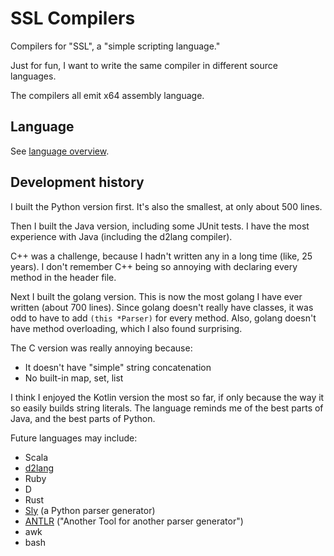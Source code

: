 # SSL Compilers

Compilers for "SSL", a "simple scripting language."

Just for fun, I want to write the same compiler in different source languages.

The compilers all emit x64 assembly language.

## Language

See [language overview](docs/LANGUAGE.md).

## Development history

I built the Python version first. It's also the smallest, at only about 500 lines.

Then I built the Java version, including some JUnit tests. I have the most
experience with Java (including the d2lang compiler).

C++ was a challenge, because I hadn't written any in a long time (like, 25 years).
I don't remember C++ being so annoying with declaring every method in the header
file.

Next I built the golang version. This is now the most golang I have ever written
(about 700 lines). Since golang doesn't really have classes, it was odd to have
to add `(this *Parser)` for every method. Also, golang doesn't have method 
overloading, which I also found surprising.

The C version was really annoying because:
  * It doesn't have "simple" string concatenation
  * No built-in map, set, list

I think I enjoyed the Kotlin version the most so far, if only because the way
it so easily builds string literals. The language reminds me of the best parts
of Java, and the best parts of Python.

Future languages may include:
   * Scala
   * [d2lang](https://github.com/dplassgit/d2lang)
   * Ruby
   * D
   * Rust
   * [Sly]([https://github.com/dabeaz/sly) (a Python parser generator)
   * [ANTLR](https://www.antlr.org/) ("Another Tool for another parser generator")
   * awk
   * bash


